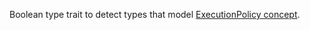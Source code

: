 Boolean type trait to detect types that model [ExecutionPolicy concept](Kokkos%3A%3AExecutionPolicyConcept).